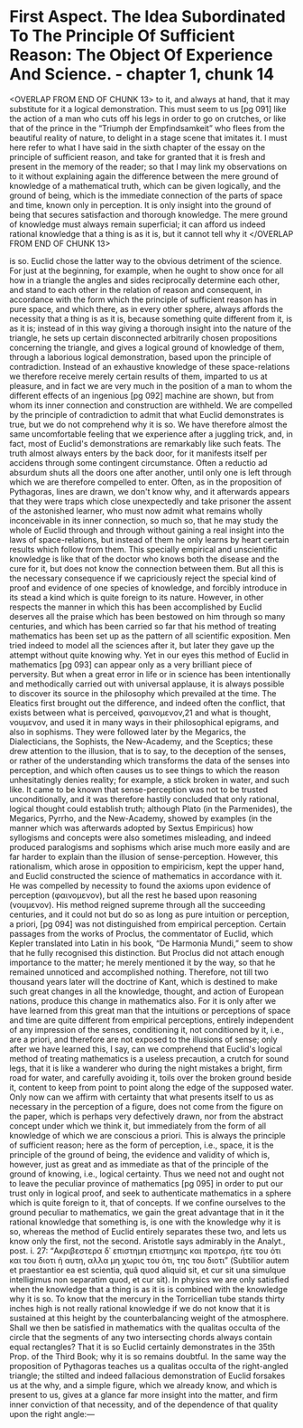 # First Aspect. The Idea Subordinated To The Principle Of Sufficient Reason: The Object Of Experience And Science. - chapter 1, chunk 14

<OVERLAP FROM END OF CHUNK 13>
to it, and always at hand, that it may substitute for it a logical demonstration. This must seem to us [pg 091] like the action of a man who cuts off his legs in order to go on crutches, or like that of the prince in the “Triumph der Empfindsamkeit” who flees from the beautiful reality of nature, to delight in a stage scene that imitates it. I must here refer to what I have said in the sixth chapter of the essay on the principle of sufficient reason, and take for granted that it is fresh and present in the memory of the reader; so that I may link my observations on to it without explaining again the difference between the mere ground of knowledge of a mathematical truth, which can be given logically, and the ground of being, which is the immediate connection of the parts of space and time, known only in perception. It is only insight into the ground of being that secures satisfaction and thorough knowledge. The mere ground of knowledge must always remain superficial; it can afford us indeed rational knowledge that a thing is as it is, but it cannot tell why it
</OVERLAP FROM END OF CHUNK 13>

is so. Euclid chose the latter way to the obvious detriment of the science. For just at the beginning, for example, when he ought to show once for all how in a triangle the angles and sides reciprocally determine each other, and stand to each other in the relation of reason and consequent, in accordance with the form which the principle of sufficient reason has in pure space, and which there, as in every other sphere, always affords the necessity that a thing is as it is, because something quite different from it, is as it is; instead of in this way giving a thorough insight into the nature of the triangle, he sets up certain disconnected arbitrarily chosen propositions concerning the triangle, and gives a logical ground of knowledge of them, through a laborious logical demonstration, based upon the principle of contradiction. Instead of an exhaustive knowledge of these space-relations we therefore receive merely certain results of them, imparted to us at pleasure, and in fact we are very much in the position of a man to whom the different effects of an ingenious [pg 092] machine are shown, but from whom its inner connection and construction are withheld. We are compelled by the principle of contradiction to admit that what Euclid demonstrates is true, but we do not comprehend why it is so. We have therefore almost the same uncomfortable feeling that we experience after a juggling trick, and, in fact, most of Euclid's demonstrations are remarkably like such feats. The truth almost always enters by the back door, for it manifests itself per accidens through some contingent circumstance. Often a reductio ad absurdum shuts all the doors one after another, until only one is left through which we are therefore compelled to enter. Often, as in the proposition of Pythagoras, lines are drawn, we don't know why, and it afterwards appears that they were traps which close unexpectedly and take prisoner the assent of the astonished learner, who must now admit what remains wholly inconceivable in its inner connection, so much so, that he may study the whole of Euclid through and through without gaining a real insight into the laws of space-relations, but instead of them he only learns by heart certain results which follow from them. This specially empirical and unscientific knowledge is like that of the doctor who knows both the disease and the cure for it, but does not know the connection between them. But all this is the necessary consequence if we capriciously reject the special kind of proof and evidence of one species of knowledge, and forcibly introduce in its stead a kind which is quite foreign to its nature. However, in other respects the manner in which this has been accomplished by Euclid deserves all the praise which has been bestowed on him through so many centuries, and which has been carried so far that his method of treating mathematics has been set up as the pattern of all scientific exposition. Men tried indeed to model all the sciences after it, but later they gave up the attempt without quite knowing why. Yet in our eyes this method of Euclid in mathematics [pg 093] can appear only as a very brilliant piece of perversity. But when a great error in life or in science has been intentionally and methodically carried out with universal applause, it is always possible to discover its source in the philosophy which prevailed at the time. The Eleatics first brought out the difference, and indeed often the conflict, that exists between what is perceived, φαινομενον,21 and what is thought, νουμενον, and used it in many ways in their philosophical epigrams, and also in sophisms. They were followed later by the Megarics, the Dialecticians, the Sophists, the New-Academy, and the Sceptics; these drew attention to the illusion, that is to say, to the deception of the senses, or rather of the understanding which transforms the data of the senses into perception, and which often causes us to see things to which the reason unhesitatingly denies reality; for example, a stick broken in water, and such like. It came to be known that sense-perception was not to be trusted unconditionally, and it was therefore hastily concluded that only rational, logical thought could establish truth; although Plato (in the Parmenides), the Megarics, Pyrrho, and the New-Academy, showed by examples (in the manner which was afterwards adopted by Sextus Empiricus) how syllogisms and concepts were also sometimes misleading, and indeed produced paralogisms and sophisms which arise much more easily and are far harder to explain than the illusion of sense-perception. However, this rationalism, which arose in opposition to empiricism, kept the upper hand, and Euclid constructed the science of mathematics in accordance with it. He was compelled by necessity to found the axioms upon evidence of perception (φαινομενον), but all the rest he based upon reasoning (νουμενον). His method reigned supreme through all the succeeding centuries, and it could not but do so as long as pure intuition or perception, a priori, [pg 094] was not distinguished from empirical perception. Certain passages from the works of Proclus, the commentator of Euclid, which Kepler translated into Latin in his book, “De Harmonia Mundi,” seem to show that he fully recognised this distinction. But Proclus did not attach enough importance to the matter; he merely mentioned it by the way, so that he remained unnoticed and accomplished nothing. Therefore, not till two thousand years later will the doctrine of Kant, which is destined to make such great changes in all the knowledge, thought, and action of European nations, produce this change in mathematics also. For it is only after we have learned from this great man that the intuitions or perceptions of space and time are quite different from empirical perceptions, entirely independent of any impression of the senses, conditioning it, not conditioned by it, i.e., are a priori, and therefore are not exposed to the illusions of sense; only after we have learned this, I say, can we comprehend that Euclid's logical method of treating mathematics is a useless precaution, a crutch for sound legs, that it is like a wanderer who during the night mistakes a bright, firm road for water, and carefully avoiding it, toils over the broken ground beside it, content to keep from point to point along the edge of the supposed water. Only now can we affirm with certainty that what presents itself to us as necessary in the perception of a figure, does not come from the figure on the paper, which is perhaps very defectively drawn, nor from the abstract concept under which we think it, but immediately from the form of all knowledge of which we are conscious a priori. This is always the principle of sufficient reason; here as the form of perception, i.e., space, it is the principle of the ground of being, the evidence and validity of which is, however, just as great and as immediate as that of the principle of the ground of knowing, i.e., logical certainty. Thus we need not and ought not to leave the peculiar province of mathematics [pg 095] in order to put our trust only in logical proof, and seek to authenticate mathematics in a sphere which is quite foreign to it, that of concepts. If we confine ourselves to the ground peculiar to mathematics, we gain the great advantage that in it the rational knowledge that something is, is one with the knowledge why it is so, whereas the method of Euclid entirely separates these two, and lets us know only the first, not the second. Aristotle says admirably in the Analyt., post. i. 27: “Ακριβεστερα δ᾽ επιστημη επιστημης και προτερα, ἡτε του ὁτι και του διοτι ἡ αυτη, αλλα μη χωρις του ὁτι, της του διοτι” (Subtilior autem et praestantior ea est scientia, quâ quod aliquid sit, et cur sit una simulque intelligimus non separatim quod, et cur sit). In physics we are only satisfied when the knowledge that a thing is as it is is combined with the knowledge why it is so. To know that the mercury in the Torricellian tube stands thirty inches high is not really rational knowledge if we do not know that it is sustained at this height by the counterbalancing weight of the atmosphere. Shall we then be satisfied in mathematics with the qualitas occulta of the circle that the segments of any two intersecting chords always contain equal rectangles? That it is so Euclid certainly demonstrates in the 35th Prop. of the Third Book; why it is so remains doubtful. In the same way the proposition of Pythagoras teaches us a qualitas occulta of the right-angled triangle; the stilted and indeed fallacious demonstration of Euclid forsakes us at the why, and a simple figure, which we already know, and which is present to us, gives at a glance far more insight into the matter, and firm inner conviction of that necessity, and of the dependence of that quality upon the right angle:—